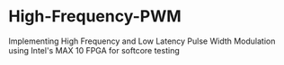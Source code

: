 # High-Frequency-PWM
Implementing High Frequency and Low Latency Pulse Width Modulation using Intel's MAX 10 FPGA for softcore testing
